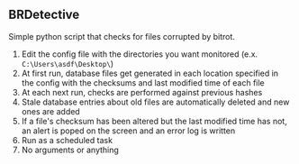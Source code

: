 ## BRDetective
Simple python script that checks for files corrupted by bitrot.

1. Edit the config file with the directories you want monitored (e.x. `C:\Users\asdf\Desktop\`)
2. At first run, database files get generated in each location specified in the config with the checksums and last modified time of each file
3. At each next run, checks are performed against previous hashes
4. Stale database entries about old files are automatically deleted and new ones are added
5. If a file's checksum has been altered but the last modified time has not, an alert is poped on the screen and an error log is written
5. Run as a scheduled task
6. No arguments or anything